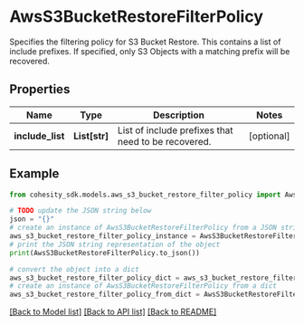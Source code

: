 # AwsS3BucketRestoreFilterPolicy

Specifies the filtering policy for S3 Bucket Restore. This contains a list of include prefixes. If specified, only S3 Objects with a matching prefix will be recovered.

## Properties

Name | Type | Description | Notes
------------ | ------------- | ------------- | -------------
**include_list** | **List[str]** | List of include prefixes that need to be recovered. | [optional] 

## Example

```python
from cohesity_sdk.models.aws_s3_bucket_restore_filter_policy import AwsS3BucketRestoreFilterPolicy

# TODO update the JSON string below
json = "{}"
# create an instance of AwsS3BucketRestoreFilterPolicy from a JSON string
aws_s3_bucket_restore_filter_policy_instance = AwsS3BucketRestoreFilterPolicy.from_json(json)
# print the JSON string representation of the object
print(AwsS3BucketRestoreFilterPolicy.to_json())

# convert the object into a dict
aws_s3_bucket_restore_filter_policy_dict = aws_s3_bucket_restore_filter_policy_instance.to_dict()
# create an instance of AwsS3BucketRestoreFilterPolicy from a dict
aws_s3_bucket_restore_filter_policy_from_dict = AwsS3BucketRestoreFilterPolicy.from_dict(aws_s3_bucket_restore_filter_policy_dict)
```
[[Back to Model list]](../README.md#documentation-for-models) [[Back to API list]](../README.md#documentation-for-api-endpoints) [[Back to README]](../README.md)


